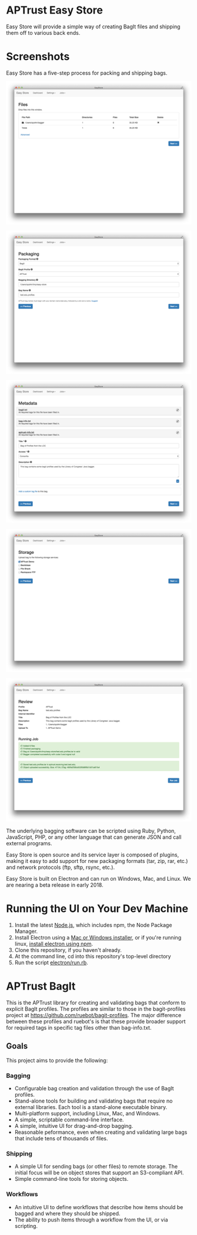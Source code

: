 # APTrust Easy Store

Easy Store will provide a simple way of creating BagIt files and shipping them
off to various back ends.

# Screenshots

Easy Store has a five-step process for packing and shipping bags.

![Drag and drop files](electron/screenshots/ES_Files.png "Drag and drop the files and folders you want to bag.")

![Choose your packaging](electron/screenshots/ES_Packaging.png "Choose your packaging format. Easy Store supports APTrust and DPN BagIt profiles out of the box, and you can easily define new formats to suit your organization's needs.")

![Add your metadata](electron/screenshots/ES_Metadata.png "Add the metadata you want to save with your bag. Easy Store lets you define default values, so you don't have to repeatedly enter common data for each bag.")

![Choose a storage location](electron/screenshots/ES_Storage.png "Choose a location to deliver your bags. The software can currently upload to any S3-compatible service, and will add other protocols life FTP in the future.")

![Review and run](electron/screenshots/ES_Run_Job.png "Review and run your job. Easy Store will package and validate the bag, then copy it to the remote location.")

The underlying bagging software can be scripted using Ruby, Python, JavaScript, PHP, or any other language that can generate JSON and call external programs.

Easy Store is open source and its service layer is composed of plugins, making it easy to add support for new packaging formats (tar, zip, rar, etc.) and network protocols (ftp, sftp, rsync, etc.).

Easy Store is built on Electron and can run on Windows, Mac, and Linux. We are nearing a beta release in early 2018.

# Running the UI on Your Dev Machine

1. Install the latest [Node.js](https://nodejs.org/en/download/), which includes npm,
   the Node Package Manager.
2. Install Electron using a [Mac or Windows installer](https://electronjs.org/releases),
   or if you're running linux, [install electron using npm](https://www.npmjs.com/package/electron).
3. Clone this repository, if you haven't already.
4. At the command line, cd into this repository's top-level directory
5. Run the script [electron/run.rb](electron/run.rb).

# APTrust BagIt

This is the APTrust library for creating and validating bags that conform to
explicit BagIt profiles. The profiles are similar to those in the
bagit-profiles project at https://github.com/ruebot/bagit-profiles. The major
difference between these profiles and ruebot's is that these provide broader
support for required tags in specific tag files other than bag-info.txt.

## Goals

This project aims to provide the following:

### Bagging

* Configurable bag creation and validation through the use of BagIt profiles.
* Stand-alone tools for building and validating bags that require no external
libraries. Each tool is a stand-alone executable binary.
* Multi-platform support, including Linux, Mac, and Windows.
* A simple, scriptable command-line interface.
* A simple, intuitive UI for drag-and-drop bagging.
* Reasonable peformance, even when creating and validating large bags that
include tens of thousands of files.

### Shipping

* A simple UI for sending bags (or other files) to remote storage. The
initial focus will be on object stores that support an S3-compliant API.
* Simple command-line tools for storing objects.

### Workflows

* An intuitive UI to define workflows that describe how items should be
bagged and where they should be shipped.
* The ability to push items through a workflow from the UI, or via scripting.
